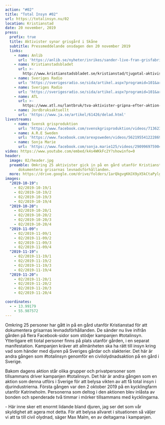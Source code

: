 ```yaml
---
action: "#02"
title: "Total Insyn #02"
url: https://totalinsyn.nu/02
location: Kristianstad
date: 20 november, 2019
press:
  prefix: true
  title: Aktivister synar grisgård i Skåne
  subtitle: Pressmeddelande onsdagen den 20 november 2019
  links:
    - name: Anlib
      url: 'https://anlib.se/nyheter/inrikes/sander-live-fran-grisfabrik/'
    - name: Kristianstadsbladet
      url: >-
        http://www.kristianstadsbladet.se/kristianstad/tjugotal-aktivister-har-tagit-sig-in-pa-grisgard/
    - name: Sveriges Radio
      url: 'https://sverigesradio.se/sida/artikel.aspx?programid=101&artikel=7348365'
    - name: Sveriges Radio
      url: 'https://sverigesradio.se/sida/artikel.aspx?programid=101&artikel=7349632'
    - name: ATL
      url: >-
        https://www.atl.nu/lantbruk/tva-aktivister-gripna-efter-aktion-i-grisstall/
    - name: Jordbruksaktuellt
      url: 'https://www.ja.se/artikel/61426/delad.html'
livestreams:
    - name: Svensk grisproduktion
      url: 'https://www.facebook.com/svenskgrisproduktion/videos/713623332476753/'
    - name: A.R.E Sweden
      url: 'https://www.facebook.com/arexpsweden/videos/562195541222869/'
    - name: Sonja Marie
      url: 'https://www.facebook.com/sonja.marie125/videos/2909969759049287/'
video: https://www.youtube.com/embed/k4s4WKkFc2Y?showinfo=0
header:
  image: 02/header.jpg
  preamble: Omkring 25 aktivister gick in på en gård utanför Kristianstad för att
      dokumentera grisarnas levnadsförhållanden.
  more: https://drive.google.com/drive/folders/1arQkgvgKHJX9yX5kCtaPylgxqpOORJEz
images:
  "2019-10-19":
    - 02/2019-10-19/1
    - 02/2019-10-19/2
    - 02/2019-10-19/3
    - 02/2019-10-19/4
  "2019-10-20":
    - 02/2019-10-20/1
    - 02/2019-10-20/2
    - 02/2019-10-20/3
    - 02/2019-10-20/4
  "2019-11-09":
    - 02/2019-11-09/1
    - 02/2019-11-09/2
    - 02/2019-11-09/3
    - 02/2019-11-09/4
  "2019-11-19":
    - 02/2019-11-19/1
    - 02/2019-11-19/2
    - 02/2019-11-19/3
    - 02/2019-11-19/4
  "2019-11-20":
    - 02/2019-11-20/1
    - 02/2019-11-20/2
    - 02/2019-11-20/3
    - 02/2019-11-20/4

coordinates:
  - - 13.99179
    - 55.987572
---
```

Omkring 25 personer har gått in på en gård utanför Kristianstad för att dokumentera grisarnas levnadsförhållanden. De sänder nu live inifrån gården på flera Facebook-sidor som stödjer kampanjen #totalinsyn. Ytterligare ett tiotal personer finns på plats utanför gården, i en separat manifestation. Kampanjen kräver att allmänheten ska ha rätt till insyn kring vad som händer med djuren på Sveriges gårdar och slakterier. Det här är andra gången som #totalinsyn genomför en civilolydnadsaktion på en gård i Sverige.

Bakom dagens aktion står olika grupper och privatpersoner som tillsammans driver kampanjen #totalinsyn. Det här är andra gången som en aktion som denna utförs i Sverige för att belysa vikten av att få total insyn i djurindustrierna. Första gången var den 2 oktober 2019 på en kycklingfarm utanför Katrineholm. Personerna som deltog i den aktionen blev inlåsta av bonden och spenderade två timmar i mörker tillsammans med kycklingarna. 

\- Här inne sker ett enormt lidande bland djuren, jag ser det som vår skyldighet att agera mot detta. För att belysa allvaret i situationen så väljer vi att ta till civil olydnad, säger Max Malm, en av deltagarna i kampanjen.
